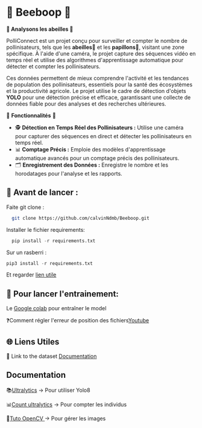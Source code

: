 # 🐝 Beeboop 🐝

**🐝 Analysons les abeilles 🐝**

PolliConnect est un projet conçu pour surveiller et compter le nombre de pollinisateurs, tels que les **abeilles🐝** et les **papillons🦋**, visitant une zone spécifique. À l'aide d'une caméra, le projet capture des séquences vidéo en temps réel et utilise des algorithmes d'apprentissage automatique pour détecter et compter les pollinisateurs. 

Ces données permettent de mieux comprendre l'activité et les tendances de population des pollinisateurs, essentiels pour la santé des écosystèmes et la productivité agricole. Le projet utilise le cadre de détection d'objets **YOLO** pour une détection précise et efficace, garantissant une collecte de données fiable pour des analyses et des recherches ultérieures.

🤖 **Fonctionnalités** 🤖

- 🕵️ **Détection en Temps Réel des Pollinisateurs :** Utilise une caméra pour capturer des séquences en direct et détecter les pollinisateurs en temps réel.
- 📊 **Comptage Précis :** Emploie des modèles d'apprentissage automatique avancés pour un comptage précis des pollinisateurs.
- 🗂️ **Enregistrement des Données :** Enregistre le nombre et les horodatages pour l'analyse et les rapports.


## 🚀 Avant de lancer :

Faite git clone :
```bash
  git clone https://github.com/calvinNdmb/Beeboop.git
```

Installer le fichier requirements:

```python
  pip install -r requirements.txt
```
Sur un rasberri :

```python
pip3 install -r requirements.txt
```
Et regarder [lien utile](https://raspberrypi-guide.github.io/programming/install-opencv)

## 🧮 Pour lancer l'entrainement:

Le [Google colab](https://colab.research.google.com/drive/1hvyosE5pSRpjm5LHExdDigdmbghjksuc?usp=sharing) pour entraîner le model

❓Comment régler l'erreur de position des fichiers[Youtube](https://youtu.be/LNwODJXcvt4?si=bTVhICUVB16pZbIP&t=159)

## 🌐 Liens Utiles

📂 Link to the dataset [Documentation](https://universe.roboflow.com/mopi/beeboop)







## Documentation

📚[Ultralytics](https://docs.ultralytics.com/integrations/) -> Pour utiliser Yolo8 

📊[Count ultralytics](https://docs.ultralytics.com/guides/object-counting/) -> Pour compter les individus

🎥[Tuto OpenCV ](https://www.youtube.com/watch?v=jLPSnlaAnb4) -> Pour gérer les images

